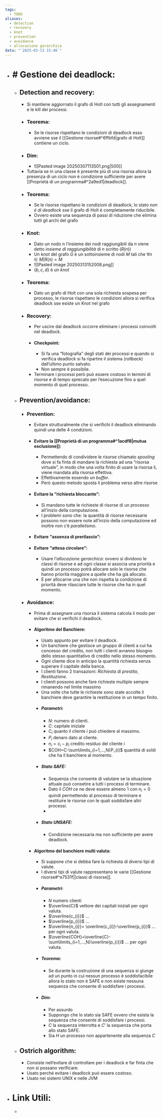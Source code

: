 ```yaml
---
tags:
  - TODO
aliases:
  - detection
  - recovery
  - knot
  - prevention
  - avoidance
  - allocazione gerarchica
data: "`2025-03-13 15:46`"
---
```

- # # Gestione dei deadlock:
	- ## Detection and recovery:
		- Si mantiene aggiornato il grafo di Holt con tutti gli assegnamenti e le kill dei processi.
		- ### Teorema:
			- Se le risorse rispettano le condizioni di deadlock esso avviene sse il [[Gestione risorse#^6ffbfd|grafo di Holt]] contiene un ciclo.
		- ### Dim:
			- ![[Pasted image 20250307113501.png|500]]
		- Tuttavia se in una classe è presente più di una risorsa allora la presenza di un ciclo non è condizione sufficiente per avere [[Proprietà di un programma#^2a9ed1|deadlock]].
		- ### Teorema:
			- Se le risorse rispettano le condizioni di deadlock, lo stato _non è di deadlock_ sse il grafo di Holt è completamente riducibile.
			- Ovvero esiste una sequenza di passi di riduzione che elimina tutti gli archi del grafo
		- ### Knot:
			- Dato un nodo $n$ l’insieme dei nodi raggiungibili da $n$ viene detto _insieme di raggiungibilità_ di $n$ scritto ($R(n)$)
			- Un _knot_ del grafo $G$ è un sottoinsieme di nodi $M$ tali che $\forall n \in M| R(n)=M$ 
			- ![[Pasted image 20250313152008.png]]
			- $\{b,c,d\}$ è un _knot_ 
		- ### Teorema:
			- Dato un grafo di Holt con una sola richiesta sospesa per processo, le risorse rispettano le condizioni allora si verifica deadlock sse esiste un _Knot_ nel grafo
		- ### Recovery:
			- Per uscire dal deadlock occorre eliminare i processi coinvolti nel deadlock.
			- #### Checkpoint:
				- Si fa una “fotografia” degli stati dei processi e quando si verifica deadlock si fa ripartire il sistema (_rollback_) dall’ultimo punto salvato.
				- Non sempre è possibile.
			- Terminare i processi però può essere costoso in termini di risorse e di tempo sprecato per l’esecuzione fino a quel momento di quel processo.
	- ## Prevention/avoidance:
		- ### Prevention:
			- Evitare strutturalmente che si verifichi il deadlock eliminando quindi una delle 4 condizioni.
			- #### Evitare la [[Proprietà di un programma#^1acdf8|mutua esclusione]]:
				- Permettendo di condividere le risorse chiamato _spooling_ dove si fa finta di mandare la richiesta ad una “risorsa virtuale”, in modo che una volta finito di usare la risorsa li, viene mandata alla risorsa effettiva.
				- Effettivamente essendo un _buffer_.
				- Però questo metodo sposta il problema verso altre risorse
			- #### Evitare la “richiesta bloccante”:
				- Si mandano tutte le richieste di risorse di un processo all’inizio della computazione.
				- I problemi sono che: la quantità di risorse necessarie possono non essere note all’inizio della computazione ed inoltre non c’è _parallelismo_.
			- #### Evitare “assenza di prerilascio”:
			- #### Evitare “attesa circolare”:
				- Usare l’_allocazione gerarchica_: ovvero si dividono le classi di risorse e ad ogni classe si associa una priorità e quindi un processo potrà allocare solo le risorse che hanno priorità maggiore a quelle che ha già allocato. 
				- E per allocarne una che non rispetta la condizione di priorità deve rilasciare tutte le risorse che ha in quel momento.
		- ### Avoidance:
			- Prima di assegnare una risorsa il sistema calcola il modo per evitare che si verifichi il deadlock.
			- #### Algoritmo del Banchiere:
				- Usato appunto per evitare il deadlock.
				- Un banchiere che gestisce un gruppo di clienti a cui ha concesso del credito, non tutti i clienti avranno bisogno dello stesso quantitativo di credito nello stesso momento.
				- Ogni cliente dice in anticipo la quantità richiesta senza superare il capitale della banca.
				- I clienti fanno 2 transazioni: _Richiesta di prestito, Restituzione_.
				- I clienti possono anche fare richieste multiple sempre rimanendo nel limite massimo
				- Una volte che tutte le richieste sono state accolte il banchiere deve garantire la restituzione in un tempo finito.
				- ##### Parametri:
					- $N$: numero di clienti.
					- $C$: capitale iniziale
					- $C_{i}$ quanto il cliente $i$ può chiedere al massimo.
					- $P_{i}$ denaro dato al cliente.
					- $n_{i}=c_{i}-p_{i}$ credito residuo del cliente $i$
					- $COH=C-\sum\limits_{i=1,...,N}P_{i}$ quantità di soldi che ha il banchiere al momento. 
				- ##### Stato SAFE:
					- Sequenza che consente di valutare se la situazione attuale può consetire a tutti i processi di terminare.
					- Dato il $COH$ ce ne deve essere almeno 1 con $n_{i}=0$ quindi permettendo al processo di terminare e restituire le risorse con le quali soddisfare altri processi.
					- 
				- ##### Stato UNSAFE:
					- Condizione necessaria ma non sufficiente per avere deadlock.
			- #### Algoritmo del banchiere multi valuta:
				- Si suppone che si debba fare la richiesta di diversi tipi di valute.
				- I diversi tipi di valute rappresentano le varie [[Gestione risorse#^e7531f||classi di risorse]].
				- ##### Parametri:
					- $N$ numero clienti 
					- $\overline{C}$ vettore dei capitali iniziali per ogni valuta.
					- $\overline{c_{i}}$ …
					- $\overline{p_{i}}$ …
					- $\overline{n_{i}}= \overline{c_{i}}-\overline{p_{i}}$ … per ogni valuta.
					- $\overline{COH}=\overline{C}-\sum\limits_{i=1,...,N}\overline{p_{i}}$ … per ogni valuta.
				- ##### Teorema:
					- Se durante la costruzione di una sequenza si giunge ad un punto in cui nessun processo è soddisfacibile allora lo stato non è SAFE e non esiste nessuna sequenza che consente di soddisfare i processi.
				- ##### Dim:
					- Per assurdo 
					- Suppongo che lo stato sia SAFE ovvero che esista la sequenza che consente di soddisfare i processi.
					- $C$ la sequenza interrotta e $C'$ la sequenza che porta allo stato SAFE.
					- Sia $H$ un processo non appartenente alla sequenza $C$
	- ## Ostrich algorithm:
		- Consiste nell’evitare di controllare per i deadlock e far finta che non si possano verificare.
		- Usato perché evitare i deadlock può essere costoso.
		- Usato nei sistemi UNIX e nelle JVM 
- # Link Utili:
	- 